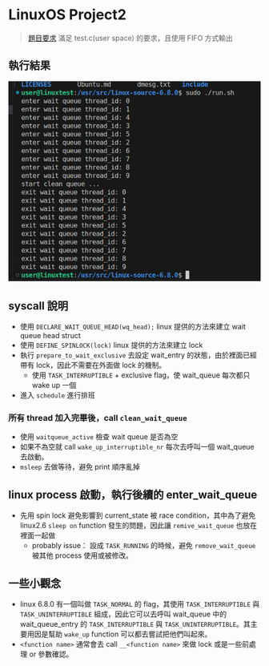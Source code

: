 # LinuxOS Project2 
> [題目要求](./Project_2.pdf)
> 滿足 test.c(user space) 的要求，且使用 FIFO 方式輸出

## 執行結果
![](./image.png) 

## syscall 說明
* 使用 `DECLARE_WAIT_QUEUE_HEAD(wq_head);` linux 提供的方法來建立 wait queue head struct
* 使用 `DEFINE_SPINLOCK(lock)` linux 提供的方法來建立 lock 
* 執行 `prepare_to_wait_exclusive` 去設定 wait_entry 的狀態，由於裡面已經帶有 lock，因此不需要在外面做 lock 的機制。
  * 使用 `TASK_INTERRUPTIBLE` + exclusive flag，使 wait_queue 每次都只 wake up 一個
* 進入 `schedule` 進行排班

### 所有 thread 加入完畢後，call `clean_wait_queue`
* 使用 `waitqueue_active` 檢查 wait queue 是否為空
* 如果不為空就 call `wake_up_interruptible_nr` 每次去呼叫一個 wait_queue 去啟動。
* `msleep` 去做等待，避免 print 順序亂掉

## linux process 啟動，執行後續的 enter_wait_queue
* 先用 spin lock 避免影響到 current_state 被 race condition，其中為了避免 linux2.6 `sleep on` function 發生的問題，因此讓 `remive_wait_queue` 也放在裡面一起做
  * probably issue： 設成 `TASK_RUNNING` 的時候，避免 `remove_wait_queue` 被其他 process 使用或被修改。

## 一些小觀念
* linux 6.8.0 有一個叫做 `TASK_NORMAL` 的 flag，其使用 `TASK_INTERRUPTIBLE` 與 `TASK_UNINTERRUPTIBLE` 組成，因此它可以去呼叫 wait_queue 中的 wait_queue_entry 的 `TASK_INTERRUPTIBLE` 與 `TASK_UNINTERRUPTIBLE`。其主要用因是幫助 `wake_up` function 可以都去嘗試把他們叫起來。
* `<function name>` 通常會去 call `__<function name>` 來做 lock 或是一些前處理 or 參數確認。


